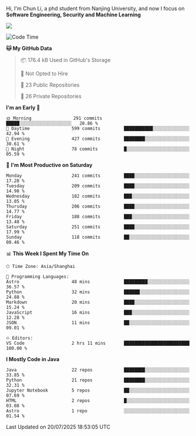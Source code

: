 Hi, I'm Chun Li, a phd student from Nanjing University, and now I focus on **Software Engineering, Security and Machine Learning**

<!--![GitHub Snake Light](https://github.com/pppppkun/pppppkun/blob/output/github-snake.svg#gh-light-mode-only)-->
<!--![GitHub Snake dark](https://github.com/pppppkun/pppppkun/blob/output/github-snake-dark.svg#gh-dark-mode-only)-->

![](https://komarev.com/ghpvc/?username=pppppkun)
<!--START_SECTION:waka-->
![Code Time](http://img.shields.io/badge/Code%20Time-2%2C179%20hrs%2031%20mins-blue)

**🐱 My GitHub Data** 

> 📦 176.4 kB Used in GitHub's Storage 
 > 
> 🚫 Not Opted to Hire
 > 
> 📜 23 Public Repositories 
 > 
> 🔑 26 Private Repositories 
 > 
**I'm an Early 🐤** 

```text
🌞 Morning                291 commits         █████░░░░░░░░░░░░░░░░░░░░   20.86 % 
🌆 Daytime                599 commits         ███████████░░░░░░░░░░░░░░   42.94 % 
🌃 Evening                427 commits         ████████░░░░░░░░░░░░░░░░░   30.61 % 
🌙 Night                  78 commits          █░░░░░░░░░░░░░░░░░░░░░░░░   05.59 % 
```
📅 **I'm Most Productive on Saturday** 

```text
Monday                   241 commits         ████░░░░░░░░░░░░░░░░░░░░░   17.28 % 
Tuesday                  209 commits         ████░░░░░░░░░░░░░░░░░░░░░   14.98 % 
Wednesday                182 commits         ███░░░░░░░░░░░░░░░░░░░░░░   13.05 % 
Thursday                 206 commits         ████░░░░░░░░░░░░░░░░░░░░░   14.77 % 
Friday                   188 commits         ███░░░░░░░░░░░░░░░░░░░░░░   13.48 % 
Saturday                 251 commits         ████░░░░░░░░░░░░░░░░░░░░░   17.99 % 
Sunday                   118 commits         ██░░░░░░░░░░░░░░░░░░░░░░░   08.46 % 
```


📊 **This Week I Spent My Time On** 

```text
🕑︎ Time Zone: Asia/Shanghai

💬 Programming Languages: 
Astro                    48 mins             █████████░░░░░░░░░░░░░░░░   36.57 % 
Python                   32 mins             ██████░░░░░░░░░░░░░░░░░░░   24.88 % 
Markdown                 20 mins             ████░░░░░░░░░░░░░░░░░░░░░   15.24 % 
JavaScript               16 mins             ███░░░░░░░░░░░░░░░░░░░░░░   12.28 % 
JSON                     11 mins             ██░░░░░░░░░░░░░░░░░░░░░░░   09.01 % 

🔥 Editors: 
VS Code                  2 hrs 11 mins       █████████████████████████   100.00 % 
```

**I Mostly Code in Java** 

```text
Java                     22 repos            ████████░░░░░░░░░░░░░░░░░   33.85 % 
Python                   21 repos            ████████░░░░░░░░░░░░░░░░░   32.31 % 
Jupyter Notebook         5 repos             ██░░░░░░░░░░░░░░░░░░░░░░░   07.69 % 
HTML                     2 repos             █░░░░░░░░░░░░░░░░░░░░░░░░   03.08 % 
Astro                    1 repo              ░░░░░░░░░░░░░░░░░░░░░░░░░   01.54 % 
```




 Last Updated on 20/07/2025 18:53:05 UTC
<!--END_SECTION:waka-->
